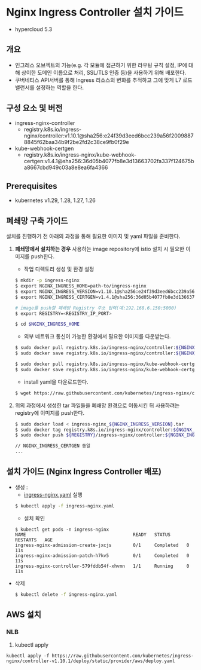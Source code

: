 
# Nginx Ingress Controller 설치 가이드
- hypercloud 5.3

## 개요
- 인그레스 오브젝트의 기능(e.g. 각 모듈에 접근하기 위한 라우팅 규칙 설정, IP에 대해 상이한 도메인 이름으로 처리, SSL/TLS 인증 등)을 사용하기 위해 배포한다.
- 쿠버네티스 API서버를 통해 Ingress 리소스의 변화를 추적하고 그에 맞게 L7 로드밸런서를 설정하는 역할을 한다.

## 구성 요소 및 버전
* ingress-nginx-controller 
    * registry.k8s.io/ingress-nginx/controller:v1.10.1@sha256:e24f39d3eed6bcc239a56f20098878845f62baa34b9f2be2fd2c38ce9fb0f29e
* kube-webhook-certgen 
    * registry.k8s.io/ingress-nginx/kube-webhook-certgen:v1.4.1@sha256:36d05b4077fb8e3d13663702fa337f124675ba8667cbd949c03a8e8ea6fa4366

## Prerequisites
* kubernetes v1.29, 1.28, 1.27, 1.26

## 폐쇄망 구축 가이드
설치를 진행하기 전 아래의 과정을 통해 필요한 이미지 및 yaml 파일을 준비한다.
1. **폐쇄망에서 설치하는 경우** 사용하는 image repository에 istio 설치 시 필요한 이미지를 push한다. 

    * 작업 디렉토리 생성 및 환경 설정
    ```bash
    $ mkdir -p ingress-nginx
    $ export NGINX_INGRESS_HOME=path-to/ingress-nginx
    $ export NGINX_INGRESS_VERSION=v1.10.1@sha256:e24f39d3eed6bcc239a56f20098878845f62baa34b9f2be2fd2c38ce9fb0f29e
    $ export NGINX_INGRESS_CERTGEN=v1.4.1@sha256:36d05b4077fb8e3d13663702fa337f124675ba8667cbd949c03a8e8ea6fa4366
    
    # image를 push할 폐쇄망 Registry 주소 입력(예:192.168.6.150:5000)
    $ export REGISTRY=<REGISTRY_IP_PORT>
    
    $ cd $NGINX_INGRESS_HOME
    ```
    * 외부 네트워크 통신이 가능한 환경에서 필요한 이미지를 다운받는다.
    ```bash
    $ sudo docker pull registry.k8s.io/ingress-nginx/controller:${NGINX_INGRESS_VERSION}
    $ sudo docker save registry.k8s.io/ingress-nginx/controller:${NGINX_INGRESS_VERSION} > ingress-nginx_${NGINX_INGRESS_VERSION}.tar

    $ sudo docker pull registry.k8s.io/ingress-nginx/kube-webhook-certgen:${NGINX_INGRESS_CERTGEN}
    $ sudo docker save registry.k8s.io/ingress-nginx/kube-webhook-certgen:${NGINX_INGRESS_CERTGEN} > ingress-nginx_${NGINX_INGRESS_CERTGEN}.tar
    ```
    * install yaml을 다운로드한다.
    ```bash
    $ wget https://raw.githubusercontent.com/kubernetes/ingress-nginx/controller-v1.10.1/deploy/static/provider/cloud/deploy.yaml
    ```
  
2. 위의 과정에서 생성한 tar 파일들을 폐쇄망 환경으로 이동시킨 뒤 사용하려는 registry에 이미지를 push한다.
    ```bash
    $ sudo docker load < ingress-nginx_${NGINX_INGRESS_VERSION}.tar
    $ sudo docker tag registry.k8s.io/ingress-nginx/controller:${NGINX_INGRESS_VERSION} ${REGISTRY}/ingress-nginx/controller:${NGINX_INGRESS_VERSION}
    $ sudo docker push ${REGISTRY}/ingress-nginx/controller:${NGINX_INGRESS_VERSION}

    // NGINX_INGRESS_CERTGEN 동일 
    ...

    ```


## 설치 가이드 (Nginx Ingress Controller 배포)
* 생성 : 
    * [ingress-nginx.yaml](manifest/ingress-nginx.yaml) 실행 
	```bash
	$ kubectl apply -f ingress-nginx.yaml
	```
	* 설치 확인
	```console
	$ kubectl get pods -n ingress-nginx
    NAME                                        READY   STATUS      RESTARTS   AGE
    ingress-nginx-admission-create-jxcjs        0/1     Completed   0          11s
    ingress-nginx-admission-patch-h7kv5         0/1     Completed   0          11s
    ingress-nginx-controller-579fddb54f-xhvmn   1/1     Running     0          11s
    ```
* 삭제
    ```bash
    $ kubectl delete -f ingress-nginx.yaml
    ```

## AWS 설치
### NLB
1. kubectl apply
```
kubectl apply -f https://raw.githubusercontent.com/kubernetes/ingress-nginx/controller-v1.10.1/deploy/static/provider/aws/deploy.yaml
```